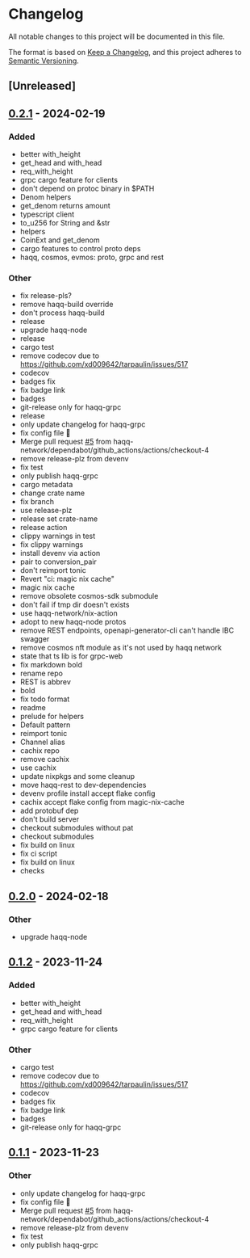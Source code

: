 # Changelog
All notable changes to this project will be documented in this file.

The format is based on [Keep a Changelog](https://keepachangelog.com/en/1.0.0/),
and this project adheres to [Semantic Versioning](https://semver.org/spec/v2.0.0.html).

## [Unreleased]

## [0.2.1](https://github.com/haqq-network/haqq-clients/compare/v0.2.0...v0.2.1) - 2024-02-19

### Added
- better with_height
- get_head and with_head
- req_with_height
- grpc cargo feature for clients
- don't depend on protoc binary in $PATH
- Denom helpers
- get_denom returns amount
- typescript client
- to_u256 for String and &str
- helpers
- CoinExt and get_denom
- cargo features to control proto deps
- haqq, cosmos, evmos: proto, grpc and rest

### Other
- fix release-pls?
- remove haqq-build override
- don't process haqq-build
- release
- upgrade haqq-node
- release
- cargo test
- remove codecov due to https://github.com/xd009642/tarpaulin/issues/517
- codecov
- badges fix
- fix badge link
- badges
- git-release only for haqq-grpc
- release
- only update changelog for haqq-grpc
- fix config file 🤦
- Merge pull request [#5](https://github.com/haqq-network/haqq-clients/pull/5) from haqq-network/dependabot/github_actions/actions/checkout-4
- remove release-plz from devenv
- fix test
- only publish haqq-grpc
- cargo metadata
- change crate name
- fix branch
- use release-plz
- release set crate-name
- release action
- clippy warnings in test
- fix clippy warnings
- install devenv via action
- pair to conversion_pair
- don't reimport tonic
- Revert "ci: magic nix cache"
- magic nix cache
- remove obsolete cosmos-sdk submodule
- don't fail if tmp dir doesn't exists
- use haqq-network/nix-action
- adopt to new haqq-node protos
- remove REST endpoints, openapi-generator-cli can't handle IBC swagger
- remove cosmos nft module as it's not used by haqq network
- state that ts lib is for grpc-web
- fix markdown bold
- rename repo
- REST is abbrev
- bold
- fix todo format
- readme
- prelude for helpers
- Default pattern
- reimport tonic
- Channel alias
- cachix repo
- remove cachix
- use cachix
- update nixpkgs and some cleanup
- move haqq-rest to dev-dependencies
- devenv profile install accept flake config
- cachix accept flake config from magic-nix-cache
- add protobuf dep
- don't build server
- checkout submodules without pat
- checkout submodules
- fix build on linux
- fix ci script
- fix build on linux
- checks

## [0.2.0](https://github.com/haqq-network/haqq-clients/compare/haqq-grpc-v0.1.2...haqq-grpc-v0.2.0) - 2024-02-18

### Other
- upgrade haqq-node

## [0.1.2](https://github.com/haqq-network/haqq-clients/compare/haqq-grpc-v0.1.1...haqq-grpc-v0.1.2) - 2023-11-24

### Added
- better with_height
- get_head and with_head
- req_with_height
- grpc cargo feature for clients

### Other
- cargo test
- remove codecov due to https://github.com/xd009642/tarpaulin/issues/517
- codecov
- badges fix
- fix badge link
- badges
- git-release only for haqq-grpc

## [0.1.1](https://github.com/haqq-network/haqq-clients/compare/haqq-grpc-v0.1.0...haqq-grpc-v0.1.1) - 2023-11-23

### Other
- only update changelog for haqq-grpc
- fix config file 🤦
- Merge pull request [#5](https://github.com/haqq-network/haqq-clients/pull/5) from haqq-network/dependabot/github_actions/actions/checkout-4
- remove release-plz from devenv
- fix test
- only publish haqq-grpc

